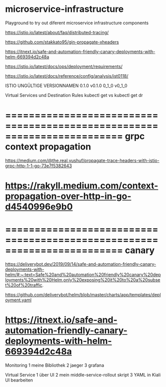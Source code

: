 # microservice-infrastructure
Playground to try out diferent microservice infrastructure components

https://istio.io/latest/about/faq/distributed-tracing/

https://github.com/stakkato95/gin-propagate-xheaders

https://itnext.io/safe-and-automation-friendly-canary-deployments-with-helm-669394d2c48a

https://istio.io/latest/docs/ops/deployment/requirements/

https://istio.io/latest/docs/reference/config/analysis/ist0118/


ISTIO UNGÜLTIGE VERSIONNAMEN
0.1.0
v0.1.0
0_1_0
v0_1_0

Virtual Services und Destination Rules
kubectl get vs
kubectl get dr

========================================================================
grpc context propagation
========================================================================
https://medium.com/@the.real.yushuf/propagate-trace-headers-with-istio-grpc-http-1-1-go-73e7f5382643

https://rakyll.medium.com/context-propagation-over-http-in-go-d4540996e9b0
========================================================================






========================================================================
canary
========================================================================
https://deliverybot.dev/2019/09/14/safe-and-automation-friendly-canary-deployments-with-helm/#:~:text=Safe%20and%20automation%20friendly%20canary%20deployments%20with%20Helm,only%20exposing%20it%20to%20a%20subset%20of%20traffic.

https://github.com/deliverybot/helm/blob/master/charts/app/templates/deployment.yaml

https://itnext.io/safe-and-automation-friendly-canary-deployments-with-helm-669394d2c48a
========================================================================





Monitoring
1 meine Bibliothek
2 jaeger
3 grafana

Virtual Service
1 über UI
2 mein middle-service-rollout skript
3 YAML in Kiali UI bearbeiten